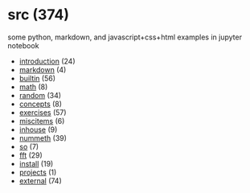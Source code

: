 # src (374)
some python, markdown, and javascript+css+html examples in jupyter notebook

+ [introduction](introduction/README.md) (24)
+ [markdown](markdown/README.md) (4)
+ [builtin](builtin/README.md) (56)
+ [math](math/README.md) (8)
+ [random](random/README.md) (34)
+ [concepts](concepts/README.md) (8)
+ [exercises](exercises/README.md) (57)
+ [miscitems](miscitems/README.md) (6)
+ [inhouse](inhouse/README.md) (9)
+ [nummeth](nummeth/README.md) (39)
+ [so](so/README.md) (7)
+ [fft](fft/README.md) (29)
+ [install](install/README.md) (19)
+ [projects](projects/README.md) (1)
+ [external](external/README.md) (74)

